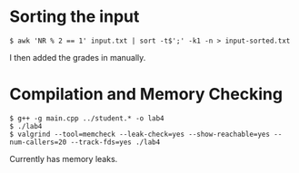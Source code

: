# Sorting the input

    $ awk 'NR % 2 == 1' input.txt | sort -t$';' -k1 -n > input-sorted.txt

I then added the grades in manually.

# Compilation and Memory Checking

    $ g++ -g main.cpp ../student.* -o lab4
    $ ./lab4
    $ valgrind --tool=memcheck --leak-check=yes --show-reachable=yes --num-callers=20 --track-fds=yes ./lab4

Currently has memory leaks.
